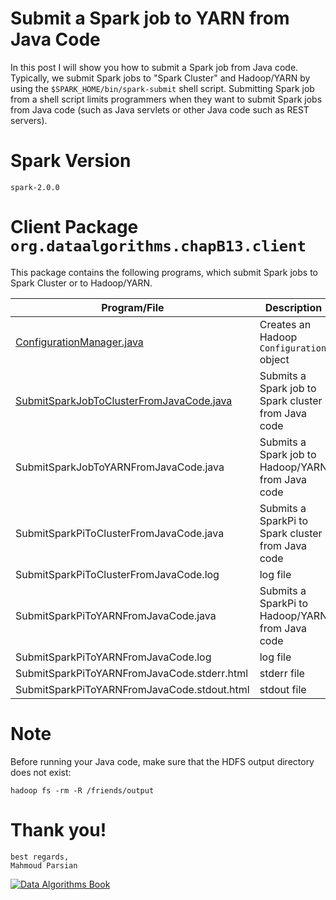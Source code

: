 Submit a Spark job to YARN from Java Code
=========================================
In this post I will show you how to submit a Spark job from Java code. 
Typically, we submit Spark jobs to "Spark Cluster" and Hadoop/YARN  by 
using the ````$SPARK_HOME/bin/spark-submit````  shell script.  Submitting 
Spark job from a shell script limits programmers when they want to submit 
Spark jobs from Java code (such as Java servlets or other Java code such 
as REST servers).

Spark Version
=============

````
spark-2.0.0
````

Client Package ````org.dataalgorithms.chapB13.client````
========================================================
This package contains the following  programs, which submit
Spark jobs to Spark Cluster or to Hadoop/YARN.


Program/File                                |  Description                                                    |
------------------------------------------- | --------------------------------------------------------------- | 
[ConfigurationManager.java](./ConfigurationManager.java)                   |  Creates an Hadoop ````Configuration```` object                 | 
[SubmitSparkJobToClusterFromJavaCode.java](./SubmitSparkJobToClusterFromJavaCode.java)    |  Submits a Spark job to Spark cluster from Java code            |
SubmitSparkJobToYARNFromJavaCode.java       |  Submits a Spark job to Hadoop/YARN from Java code              |
SubmitSparkPiToClusterFromJavaCode.java     |  Submits a SparkPi to Spark cluster from Java code              |         
SubmitSparkPiToClusterFromJavaCode.log      |  log file                                                       |
SubmitSparkPiToYARNFromJavaCode.java        |  Submits a SparkPi to Hadoop/YARN from Java code                |
SubmitSparkPiToYARNFromJavaCode.log         |  log file                                                       |
SubmitSparkPiToYARNFromJavaCode.stderr.html |  stderr file                                                    |
SubmitSparkPiToYARNFromJavaCode.stdout.html |  stdout file                                                    |


Note
====
Before running your Java code, make sure that the HDFS output directory does not exist:
````
hadoop fs -rm -R /friends/output
````

Thank you!
==========

````
best regards,
Mahmoud Parsian
````

[![Data Algorithms Book](https://github.com/mahmoudparsian/data-algorithms-book/blob/master/misc/large-image.jpg)](http://shop.oreilly.com/product/0636920033950.do) 
